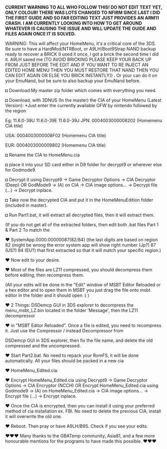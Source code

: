 ******CURRENT WARNING TO ALL WHO FOLLOW THIS! DO NOT EDIT TEXT YET, ONLY COLOUR! THERE WAS LOTS CHANGED TO NFIRM SINCE LAST I DID THE FIRST GUIDE AND SO FAR EDITING TEXT JUST PROVIDES AN ARM11 CRASH. I AM CURRENTLY LOOKING INTO HOW TO GET AROUND WHATEVER IS CAUSING THE ISSUE AND WILL UPDATE THE GUIDE AND FILES AGAIN ONCE IT IS SOLVED.******



WARNING: This will affect your HomeMenu, it's a critical core of the 3DS. Be sure to have a HardMod/NTRBoot, or A9LH/Boot9Strap NAND backup ready to recover a BRICK (I used it once, I got a brick the second time I did it. A9LH saved me (TO AVOID BRICKING PLEASE KEEP YOUR BACK UP FROM JUST BEFORE THE EDIT AND IF YOU WANT TO RE INJECT AN EDITED HOME MENU THEN YOU MUST RESTORE THAT NAND THEN YOU CAN EDIT AGAIN OR ELSE YOU BRICK INSTANTLY)) . Or your can do it on your EmuNand, but be sure to also backup your EmuNand before.

◘ Download:My master zip folder which comes with everything you need.

◘ Download, with 3DNUS (In the master) the CIA of your HomeMenu (Latest Version):
*Just enter the currently available OFW by nintendo followed by the region

Eg; 11.6.0-39U 
	11.6.0-39E 
	11.6.0-39J 
JPN: 0004003000008202 (Homemenu CIA title)

USA: 0004003000008F02 (Homemenu CIA title)

EUR: 0004003000009802 (Homemenu CIA title)

◘ Rename the CIA  to HomeMenu.cia

◘ place it into your SD card either in D9 folder for decrypt9 or wherever else for Godmode9.

◘ Decrypt it using Decrypt9 -> Game Decryptor Options -> CIA Decryptor (Deep)
OR GodMode9 -> (A) on CIA -> CIA image options... -> Decrypt file (...) -> Decrypt inplace.

◘ Take now the decrypted CIA and put it in the HomeMenuEdition folder (included in master).

◘ Run Part1.bat, it will extract all decrypted files, then it will extract them.


(If you do not get all of the extracted folders, then edit both .bat files Part 1 & Part 2 To match the

♥ SystemApp.0000.00000087(82/84) (the last digits are based on region 82 (might be wrong the error system app will show right number (Jp?) 87 (US?) 84 (EU?) that first extracted so that it will match your specific region.)

♥ Now edit to your desire.

♥ Most of the files are LZ11 compressed, you should decompress them before editing, then recompress them.

(All your edits will be done in the "Edit" window of MSBT Editor Reloaded or a hex editor and to open them in MSBT you just drag the file onto msbt editor in the folder and it should open :) )

♥ 2 Things: DSDemcp GUI in 3DS explorer to decompress the menu_msbt_LZ.bin located in the folder 'Message', then the LZ11 decompressor

♥ in "MSBT Editor Reloaded". Once a file is edited, you need to recompress it. Just use the Compressor / instead Decompressor from

 DSDemcp GUI in 3DS explorer, then fix the file name, and delete the old compressed and the uncompressed.

♥ Start Part2.bat. No need to repack your RomFS, it will be done automatically. All your files should be packed in a new cia

♥ HomeMenu_Edited.cia.

♥ Encrypt HomeMenu_Edited.cia using Decrypt9 -> Game Decryptor Options -> CIA Encryptor (NCCH)
OR Encrypt HomeMenu_Edited.cia using Godmode9 -> (A) on HomeMenu_Edited.cia -> CIA image options... -> Encrypt file (...) -> Encrypt inplace.

♥ Once the CIA is encrypted, then you can install it using your preferred method of cia installation ex. FBI. No need to delete the previous CIA, install it will overwrite the old one.

♥ Reboot. Then pray or have A9LH/B9S. Check if you see your edits.

♥♥♥ Many thanks to the GBATemp community, Asia81, and a few more honourable mentions for the programs to have made this possible. ♥♥♥

